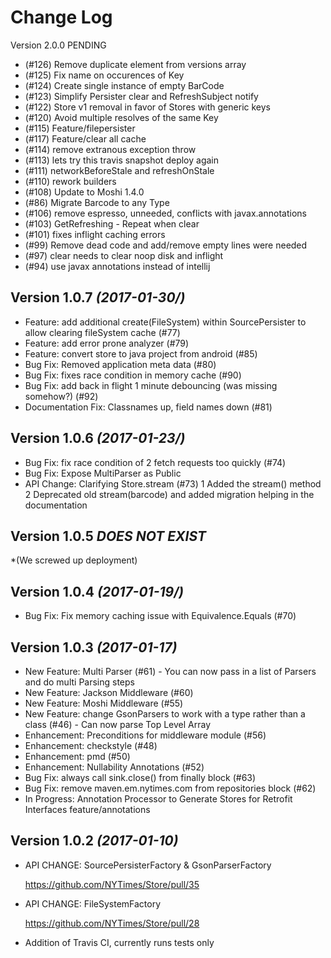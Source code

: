 Change Log
==========

Version 2.0.0 PENDING
* (#126) Remove duplicate element from versions array 
* (#125) Fix name on occurences of Key 
* (#124) Create single instance of empty BarCode
* (#123) Simplify Persister clear and RefreshSubject notify 
* (#122) Store v1 removal in favor of Stores with generic keys
* (#120) Avoid multiple resolves of the same Key
* (#115) Feature/filepersister 
* (#117) Feature/clear all cache
* (#114) remove extranous exception throw 
* (#113) lets try this travis snapshot deploy again
* (#111) networkBeforeStale and refreshOnStale
* (#110) rework builders
* (#108) Update to Moshi 1.4.0
* (#86) Migrate Barcode to any Type
* (#106) remove espresso, unneeded, conflicts with javax.annotations
* (#103) GetRefreshing - Repeat when clear
* (#101) fixes inflight caching errors 
* (#99) Remove dead code and add/remove empty lines were needed
* (#97) clear needs to clear noop disk and inflight 
* (#94) use javax annotations instead of intellij 

Version 1.0.7 *(2017-01-30/)*
----------------------------
* Feature: add additional create(FileSystem) within SourcePersister to allow clearing fileSystem cache (#77)
* Feature: add error prone analyzer (#79)
* Feature: convert store to java project from android (#85)
* Bug Fix: Removed application meta data (#80)
* Bug Fix: fixes race condition in memory cache (#90)
* Bug Fix: add back in flight 1 minute debouncing (was missing somehow?) (#92)
* Documentation Fix: Classnames up, field names down (#81)



Version 1.0.6 *(2017-01-23/)*
----------------------------
* Bug Fix: fix race condition of 2 fetch requests too quickly (#74)
* Bug Fix: Expose MultiParser as Public
* API Change: Clarifying Store.stream (#73)
    1 Added the stream() method
    2 Deprecated old stream(barcode) and added migration helping in the documentation


Version 1.0.5 *DOES NOT EXIST* 
----------------------------
*(We screwed up deployment)

Version 1.0.4 *(2017-01-19/)*
----------------------------
* Bug Fix: Fix memory caching issue with Equivalence.Equals (#70)

Version 1.0.3 *(2017-01-17)*
----------------------------
* New Feature: Multi Parser (#61)   - You can now pass in a list of Parsers and do multi Parsing steps
* New Feature: Jackson Middleware (#60)
* New Feature:  Moshi Middleware (#55)
* New Feature: change GsonParsers to work with a type rather than a class (#46)  - Can now parse Top Level Array
* Enhancement: Preconditions for middleware module (#56)
* Enhancement: checkstyle  (#48)
* Enhancement: pmd  (#50)
* Enhancement: Nullability Annotations (#52)
* Bug Fix: always call sink.close() from finally block (#63)
* Bug Fix: remove maven.em.nytimes.com from repositories block (#62)
* In Progress: Annotation Processor to Generate Stores for Retrofit Interfaces feature/annotations



Version 1.0.2 *(2017-01-10)*
----------------------------

* API CHANGE: SourcePersisterFactory & GsonParserFactory 

    https://github.com/NYTimes/Store/pull/35
* API CHANGE: FileSystemFactory 

    https://github.com/NYTimes/Store/pull/28
  
* Addition of Travis CI, currently runs tests only


